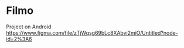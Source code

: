 # Filmo
Project on Android
https://www.figma.com/file/zTjWqsg69bLc8XAbvi2miO/Untitled?node-id=2%3A6
